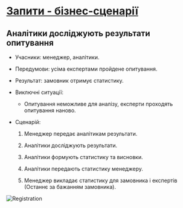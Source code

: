# [Запити - бізнес-сценарії](https://github.com/MkZb/ODB/blob/master/doc/requests.md#3-%D1%81%D1%86%D0%B5%D0%BD%D0%B0%D1%80%D1%96%D1%97)

## Аналітики досліджують результати опитування

- Учасники: менеджер, аналітики.

- Передумови: усіма експертами пройдене опитування.

- Результат: замовник отримує статистику.

- Виключні ситуації:
	- Опитування неможливе для аналізу, експерти проходять опитування наново.

- Сценарій:

	1. Менеджер передає аналітикам результати.
	
	2. Аналітики досліджують результати.
	
	3. Аналітики формують статистику та висновки.
	
	4. Аналітики передають статистику менеджеру.
	
	5. Менеджер викладає статистику для замовника і експертів (Останнє за бажанням замовника).
	
![Registration](https://imgur.com/3JlvmGb.png)
